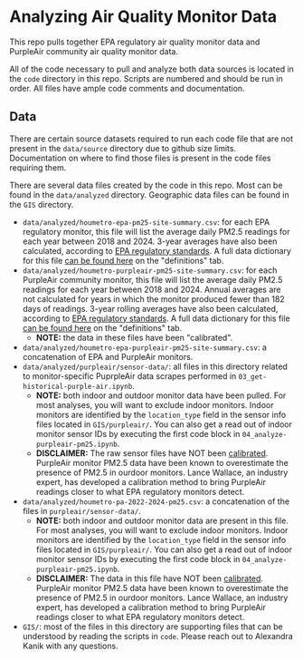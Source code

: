 # Analyzing Air Quality Monitor Data
This repo pulls together EPA regulatory air quality monitor data and PurpleAir community air quality monitor data.

All of the code necessary to pull and analyze both data sources is located in the `code` directory in this repo. Scripts are numbered and should be run in order. All files have ample code comments and documentation.

## Data
There are certain source datasets required to run each code file that are not present in the `data/source` directory due to github size limits. Documentation on where to find those files is present in the code files requiring them.

There are several data files created by the code in this repo. Most can be found in the `data/analyzed` directory. Geographic data files can be found in the `GIS` directory.

- `data/analyzed/houmetro-epa-pm25-site-summary.csv`: for each EPA regulatory monitor, this file will list the average daily PM2.5 readings for each year between 2018 and 2024. 3-year averages have also been calculated, according to [EPA regulatory standards](https://www.epa.gov/particle-pollution-designations/particle-pollution-designations-memorandum-and-data-2024-revised). A full data dictionary for this file [can be found here](https://docs.google.com/spreadsheets/d/1b2akNcSm2Mcybt4Sa-3f-L3hgryyWPKYsplwGQeVz3s/edit?gid=691253185#gid=691253185) on the "definitions" tab. 
- `data/analyzed/houmetro-purpleair-pm25-site-summary.csv`: for each PurpleAir community monitor, this file will list the average daily PM2.5 readings for each year between 2018 and 2024. Annual averages are not calculated for years in which the monitor produced fewer than 182 days of readings. 3-year rolling averages have also been calculated, according to [EPA regulatory standards](https://www.epa.gov/particle-pollution-designations/particle-pollution-designations-memorandum-and-data-2024-revised). A full data dictionary for this file [can be found here](https://docs.google.com/spreadsheets/d/1b2akNcSm2Mcybt4Sa-3f-L3hgryyWPKYsplwGQeVz3s/edit?gid=691253185#gid=691253185) on the "definitions" tab. 
    - **NOTE:** the data in these files have been "calibrated".
- `data/analyzed/houmetro-epa-purpleair-pm25-site-summary.csv`: a concatenation of EPA and PurpleAir monitors.
- `data/analyzed/purpleair/sensor-data/`: all files in this directory related to monitor-specific PuprpleAir data scrapes performed in `03_get-historical-purple-air.ipynb`. 
    - **NOTE:** both indoor and outdoor monitor data have been pulled. For most analyses, you will want to exclude indoor monitors. Indoor monitors are identified by the `location_type` field in the sensor info files located in `GIS/purpleair/`. You can also get a read out of indoor monitor sensor IDs by executing the first code block in `04_analyze-purpleair-pm25.ipynb`.
    - **DISCLAIMER:** The raw sensor files have NOT been [calibrated](https://community.purpleair.com/t/calibration-of-purpleair-monitors/482/3). PurpleAir monitor PM2.5 data have been known to overestimate the presence of PM2.5 in ourdoor monitors. Lance Wallace, an industry expert, has developed a calibration method to bring PurpleAir readings closer to what EPA regulatory monitors detect.
- `data/analyzed/houmetro-pa-2022-2024-pm25.csv`: a concatenation of the files in `purpleair/sensor-data/`. 
    - **NOTE:** both indoor and outdoor monitor data are present in this file. For most analyses, you will want to exclude indoor monitors. Indoor monitors are identified by the `location_type` field in the sensor info files located in `GIS/purpleair/`. You can also get a read out of indoor monitor sensor IDs by executing the first code block in `04_analyze-purpleair-pm25.ipynb`.
    - **DISCLAIMER:** The data in this file have NOT been [calibrated](https://community.purpleair.com/t/calibration-of-purpleair-monitors/482/3). PurpleAir monitor PM2.5 data have been known to overestimate the presence of PM2.5 in ourdoor monitors. Lance Wallace, an industry expert, has developed a calibration method to bring PurpleAir readings closer to what EPA regulatory monitors detect.
- `GIS/`: most of the files in this directory are supporting files that can be understood by reading the scripts in `code`. Please reach out to Alexandra Kanik with any questions.


